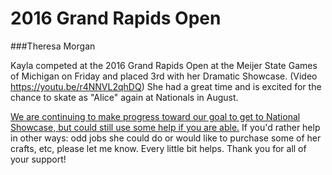 # 2016 Grand Rapids Open

###Theresa Morgan

Kayla competed at the 2016 Grand Rapids Open at the Meijer State Games of Michigan on Friday and placed 3rd with her Dramatic Showcase. (Video https://youtu.be/r4NNVL2qhDQ) She had a great time and is excited for the chance to skate as "Alice" again at Nationals in August.

[We are continuing to make progress toward our goal to get to National Showcase, but could still use some help if you are able.](https://www.gofundme.com/kaylanationals2016) If you'd rather help in other ways: odd jobs she could do or would like to purchase some of her crafts, etc, please let me know. Every little bit helps. Thank you for all of your support!